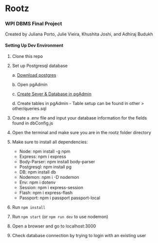 # Rootz

### WPI DBMS Final Project

Created by Juliana Porto, Julie Vieira, Khushita Joshi, and Adhiraj Budukh

#### Setting Up Dev Environment

1. Clone this repo
2. Set up Postgresql database

   a. [Download postgres](https://www.postgresql.org/download/)

   b. Open pgAdmin

   c. [Create Sever & Database in pgAdmin](https://www.youtube.com/watch?v=oWsAYx2R9RI)

   d. Create tables in pgAdmin - Table setup can be found in other > other/queries.sql

3. Create a .env file and input your database information for the fields found in dbConfig.js
4. Open the terminal and make sure you are in the rootz folder directory
5. Make sure to install all dependencies:
   - Node: npm install -g npm
   - Express: npm i express
   - Body-Parser: npm install body-parser
   - Postgresql: npm install pg
   - DB: npm install db
   - Nodemon: npm i -D nodemon
   - Env: npm i dotenv
   - Session: npm i express-session
   - Flash: npm i express-flash
   - Passport: npm i passport passport-local
6. Run `npm install`
7. Run `npm start` (or `npm run dev` to use nodemon)
8. Open a browser and go to localhost:3000
9. Check database connection by trying to login with an existing user
